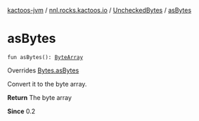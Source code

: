 [kactoos-jvm](../../index.md) / [nnl.rocks.kactoos.io](../index.md) / [UncheckedBytes](index.md) / [asBytes](./as-bytes.md)

# asBytes

`fun asBytes(): `[`ByteArray`](https://kotlinlang.org/api/latest/jvm/stdlib/kotlin/-byte-array/index.html)

Overrides [Bytes.asBytes](../../nnl.rocks.kactoos/-bytes/as-bytes.md)

Convert it to the byte array.

**Return**
The byte array

**Since**
0.2


